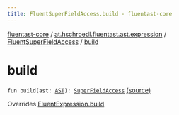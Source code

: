 ```yaml
---
title: FluentSuperFieldAccess.build - fluentast-core
---
```


[fluentast-core](../../index.html) / [at.hschroedl.fluentast.ast.expression](../index.html) / [FluentSuperFieldAccess](index.html) / [build](.)

# build

`fun build(ast: `[`AST`](https://help.eclipse.org/neon/topic/org.eclipse.jdt.doc.isv/reference/api/org/eclipse/jdt/core/dom/AST.html)`): `[`SuperFieldAccess`](https://help.eclipse.org/neon/topic/org.eclipse.jdt.doc.isv/reference/api/org/eclipse/jdt/core/dom/SuperFieldAccess.html) [(source)](http://github.com/hschroedl/fluentast/tree/master/core/at.hschroedl.fluentast/ast/expression/SuperFieldAccess.kt#L10)

Overrides [FluentExpression.build](../-fluent-expression/build.html)

